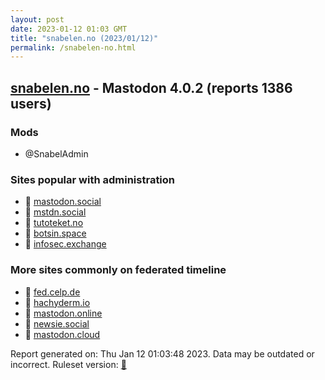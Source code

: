 ```yaml
---
layout: post
date: 2023-01-12 01:03 GMT
title: "snabelen.no (2023/01/12)"
permalink: /snabelen-no.html
---
```



## [snabelen.no](https://snabelen.no) - Mastodon 4.0.2 (reports 1386 users)

### Mods
 * @SnabelAdmin

### Sites popular with administration

* 🐘 [mastodon.social](/mastodon-social.html)
* 🐘 [mstdn.social](/mstdn-social.html)
* 🐘 [tutoteket.no](/tutoteket-no.html)
* 🐘 [botsin.space](/botsin-space.html)
* 🐘 [infosec.exchange](/infosec-exchange.html)

### More sites commonly on federated timeline

* 🐘 [fed.celp.de](/fed-celp-de.html)
* 🐘 [hachyderm.io](/hachyderm-io.html)
* 🐘 [mastodon.online](/mastodon-online.html)
* 🐘 [newsie.social](/newsie-social.html)
* 🐘 [mastodon.cloud](/mastodon-cloud.html)

Report generated on: Thu Jan 12 01:03:48 2023. Data may be outdated or incorrect.
Ruleset version: [🧁](/version-cupcake)
